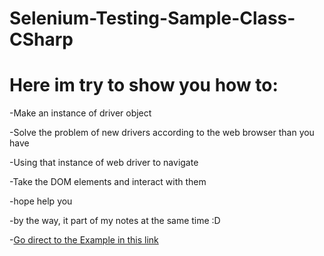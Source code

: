 # Selenium-Testing-Sample-Class-CSharp

# Here im try to show you how to:

-Make an instance of driver object

-Solve the problem of new drivers according to the web browser than you have

-Using that instance of web driver to navigate

-Take the DOM elements and interact with them

-hope help you

-by the way, it part of my notes at the same time :D

-[Go direct to the Example in this link](https://github.com/JulioRodriguezS/Selenium-Testing-Sample-Class-CSharp/blob/main/TestingTransfers/EntryPoint.cs "go ahead")
